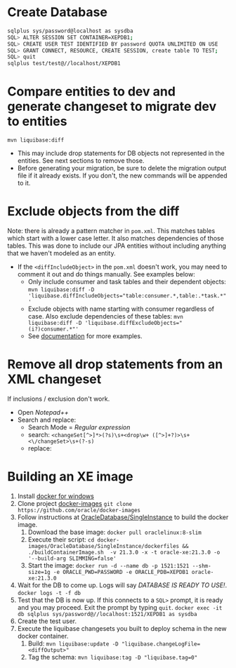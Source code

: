 # Create Database

```sh
sqlplus sys/password@localhost as sysdba
SQL> ALTER SESSION SET CONTAINER=XEPDB1;
SQL> CREATE USER TEST IDENTIFIED BY password QUOTA UNLIMITED ON USE
SQL> GRANT CONNECT, RESOURCE, CREATE SESSION, create table TO TEST;
SQL> quit
sqlplus test/test@//localhost/XEPDB1
```

# Compare entities to dev and generate changeset to migrate dev to entities

`mvn liquibase:diff`
  
  * This may include drop statements for DB objects not represented in the entities.  See next sections to remove those.
  * Before generating your migration, be sure to delete the migration output file if it already exists.  If you don't, the new commands will be appended to it.

# Exclude objects from the diff

  Note: there is already a pattern matcher in `pom.xml`.  This matches tables which start with a lower case letter.  It also matches dependencies of those tables.  This was done to include our JPA entities without including anything that we haven't modeled as an entity.

  * If the `<diffIncludeObject>` in the `pom.xml` doesn't work, you may need to comment it out and do things manually.  See examples below:
    * Only include consumer and task tables and their dependent objects: `mvn liquibase:diff -D 'liquibase.diffIncludeObjects="table:consumer.*,table:.*task.*"'`
    * Exclude objects with name starting with consumer regardless of case.  Also exclude dependencies of these tables: `mvn liquibase:diff -D 'liquibase.diffExcludeObjects="(i?)consumer.*"'`
    * See [documentation](https://docs.liquibase.com/workflows/liquibase-community/including-and-excluding-objects-from-a-database.html) for more examples.
  
# Remove all drop statements from an XML changeset

  If inclusions / exclusion don't work.

  * Open *Notepad++*
  * Search and replace:
    * Search Mode = *Regular expression*
    * search: `<changeSet[^>]*>(?s)\s+<drop\w+ ([^>]+?)>\s+<\/changeSet>\s+(?-s)`
    * replace:
    
# Building an XE image

  1. Install [docker for windows](https://docs.docker.com/docker-for-windows/install/)
  1. Clone project [docker-images](https://github.com/oracle/docker-images)
    `git clone https://github.com/oracle/docker-images`  
  1. Follow instructions at [OracleDatabase/SingleInstance](https://github.com/oracle/docker-images/tree/main/OracleDatabase/SingleInstance) to build the docker image.  
      1. Download the base image: `docker pull oraclelinux:8-slim`
      1. Execute their script: 
        `cd docker-images/OracleDatabase/SingleInstance/dockerfiles && ./buildContainerImage.sh  -v 21.3.0 -x -t oracle-xe:21.3.0 -o '--build-arg SLIMMING=false'`
      1. Start the image: 
        `docker run -d --name db -p 1521:1521 --shm-size=1g -e ORACLE_PWD=PASSWORD -e ORACLE_PDB=XEPDB1 oracle-xe:21.3.0`
  1. Wait for the DB to come up.  Logs will say *DATABASE IS READY TO USE!*.  
    `docker logs -t -f db`
  1. Test that the DB is now up.  If this connects to a `SQL>` prompt, it is ready and you may proceed.  Exit the prompt by typing `quit`.
    `docker exec -it db sqlplus sys/password@//localhost:1521/XEPDB1 as sysdba`
  1. Create the test user.
  1. Execute the liquibase changesets you built to deploy schema in the new docker container.
      1. Build: 
        `mvn liquibase:update -D "liquibase.changeLogFile=<diffOutput>"`
      1. Tag the schema: 
        `mvn liquibase:tag -D "liquibase.tag=0"`
       